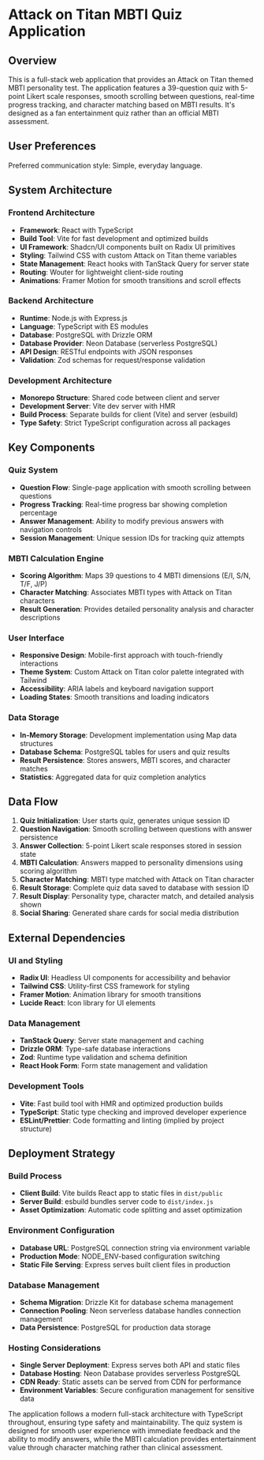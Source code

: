 # Attack on Titan MBTI Quiz Application

## Overview

This is a full-stack web application that provides an Attack on Titan themed MBTI personality test. The application features a 39-question quiz with 5-point Likert scale responses, smooth scrolling between questions, real-time progress tracking, and character matching based on MBTI results. It's designed as a fan entertainment quiz rather than an official MBTI assessment.

## User Preferences

Preferred communication style: Simple, everyday language.

## System Architecture

### Frontend Architecture
- **Framework**: React with TypeScript
- **Build Tool**: Vite for fast development and optimized builds
- **UI Framework**: Shadcn/UI components built on Radix UI primitives
- **Styling**: Tailwind CSS with custom Attack on Titan theme variables
- **State Management**: React hooks with TanStack Query for server state
- **Routing**: Wouter for lightweight client-side routing
- **Animations**: Framer Motion for smooth transitions and scroll effects

### Backend Architecture
- **Runtime**: Node.js with Express.js
- **Language**: TypeScript with ES modules
- **Database**: PostgreSQL with Drizzle ORM
- **Database Provider**: Neon Database (serverless PostgreSQL)
- **API Design**: RESTful endpoints with JSON responses
- **Validation**: Zod schemas for request/response validation

### Development Architecture
- **Monorepo Structure**: Shared code between client and server
- **Development Server**: Vite dev server with HMR
- **Build Process**: Separate builds for client (Vite) and server (esbuild)
- **Type Safety**: Strict TypeScript configuration across all packages

## Key Components

### Quiz System
- **Question Flow**: Single-page application with smooth scrolling between questions
- **Progress Tracking**: Real-time progress bar showing completion percentage
- **Answer Management**: Ability to modify previous answers with navigation controls
- **Session Management**: Unique session IDs for tracking quiz attempts

### MBTI Calculation Engine
- **Scoring Algorithm**: Maps 39 questions to 4 MBTI dimensions (E/I, S/N, T/F, J/P)
- **Character Matching**: Associates MBTI types with Attack on Titan characters
- **Result Generation**: Provides detailed personality analysis and character descriptions

### User Interface
- **Responsive Design**: Mobile-first approach with touch-friendly interactions
- **Theme System**: Custom Attack on Titan color palette integrated with Tailwind
- **Accessibility**: ARIA labels and keyboard navigation support
- **Loading States**: Smooth transitions and loading indicators

### Data Storage
- **In-Memory Storage**: Development implementation using Map data structures
- **Database Schema**: PostgreSQL tables for users and quiz results
- **Result Persistence**: Stores answers, MBTI scores, and character matches
- **Statistics**: Aggregated data for quiz completion analytics

## Data Flow

1. **Quiz Initialization**: User starts quiz, generates unique session ID
2. **Question Navigation**: Smooth scrolling between questions with answer persistence
3. **Answer Collection**: 5-point Likert scale responses stored in session state
4. **MBTI Calculation**: Answers mapped to personality dimensions using scoring algorithm
5. **Character Matching**: MBTI type matched with Attack on Titan character
6. **Result Storage**: Complete quiz data saved to database with session ID
7. **Result Display**: Personality type, character match, and detailed analysis shown
8. **Social Sharing**: Generated share cards for social media distribution

## External Dependencies

### UI and Styling
- **Radix UI**: Headless UI components for accessibility and behavior
- **Tailwind CSS**: Utility-first CSS framework for styling
- **Framer Motion**: Animation library for smooth transitions
- **Lucide React**: Icon library for UI elements

### Data Management
- **TanStack Query**: Server state management and caching
- **Drizzle ORM**: Type-safe database interactions
- **Zod**: Runtime type validation and schema definition
- **React Hook Form**: Form state management and validation

### Development Tools
- **Vite**: Fast build tool with HMR and optimized production builds
- **TypeScript**: Static type checking and improved developer experience
- **ESLint/Prettier**: Code formatting and linting (implied by project structure)

## Deployment Strategy

### Build Process
- **Client Build**: Vite builds React app to static files in `dist/public`
- **Server Build**: esbuild bundles server code to `dist/index.js`
- **Asset Optimization**: Automatic code splitting and asset optimization

### Environment Configuration
- **Database URL**: PostgreSQL connection string via environment variable
- **Production Mode**: NODE_ENV-based configuration switching
- **Static File Serving**: Express serves built client files in production

### Database Management
- **Schema Migration**: Drizzle Kit for database schema management
- **Connection Pooling**: Neon serverless database handles connection management
- **Data Persistence**: PostgreSQL for production data storage

### Hosting Considerations
- **Single Server Deployment**: Express serves both API and static files
- **Database Hosting**: Neon Database provides serverless PostgreSQL
- **CDN Ready**: Static assets can be served from CDN for performance
- **Environment Variables**: Secure configuration management for sensitive data

The application follows a modern full-stack architecture with TypeScript throughout, ensuring type safety and maintainability. The quiz system is designed for smooth user experience with immediate feedback and the ability to modify answers, while the MBTI calculation provides entertainment value through character matching rather than clinical assessment.
